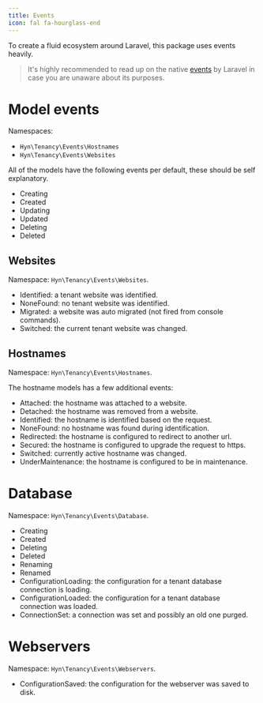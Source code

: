 ```yaml
---
title: Events
icon: fal fa-hourglass-end
---
```


To create a fluid ecosystem around Laravel, this package uses events heavily.

> It's highly recommended to read up on the native [events][laravel-events] by Laravel
in case you are unaware about its purposes.

# Model events

Namespaces: 

- `Hyn\Tenancy\Events\Hostnames`
- `Hyn\Tenancy\Events\Websites`

All of the models have the following events per default, these should be
self explanatory.

- Creating
- Created
- Updating
- Updated
- Deleting
- Deleted

## Websites

Namespace: `Hyn\Tenancy\Events\Websites`.

- Identified: a tenant website was identified.
- NoneFound: no tenant website was identified.
- Migrated: a website was auto migrated (not fired from console commands).
- Switched: the current tenant website was changed.

## Hostnames

Namespace: `Hyn\Tenancy\Events\Hostnames`.

The hostname models has a few additional events:

- Attached: the hostname was attached to a website.
- Detached: the hostname was removed from a website.
- Identified: the hostname is identified based on the request.
- NoneFound: no hostname was found during identification.
- Redirected: the hostname is configured to redirect to another url.
- Secured: the hostname is configured to upgrade the request to https.
- Switched: currently active hostname was changed.
- UnderMaintenance: the hostname is configured to be in maintenance.

# Database

Namespace: `Hyn\Tenancy\Events\Database`.

- Creating
- Created
- Deleting
- Deleted
- Renaming
- Renamed
- ConfigurationLoading: the configuration for a tenant database connection
is loading.
- ConfigurationLoaded: the configuration for a tenant database connection
was loaded.
- ConnectionSet: a connection was set and possibly an old one purged.

# Webservers

Namespace: `Hyn\Tenancy\Events\Webservers`.

- ConfigurationSaved: the configuration for the webserver was saved to disk.

[laravel-events]: https://laravel.com/docs/5.6/events
